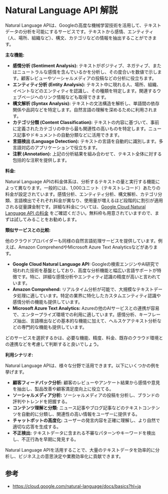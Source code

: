 # Natural Language API 解説

Natural Language APIは、Googleの高度な機械学習技術を活用して、テキストデータの分析を可能にするサービスです。テキストから感情、エンティティ（人、場所、組織など）、構文、カテゴリなどの情報を抽出することができます。

**主な機能:**

* **感情分析 (Sentiment Analysis):** テキストがポジティブ、ネガティブ、またはニュートラルな感情を含んでいるかを分析し、その度合いを数値で示します。顧客レビューやソーシャルメディアの投稿などの分析に役立ちます。
* **エンティティ分析 (Entity Analysis):** テキスト中に現れる人、場所、組織、イベントなどのエンティティを認識し、その種類を特定します。関連するウェブページへのリンク情報なども取得できます。
* **構文解析 (Syntax Analysis):** テキストの文法構造を解析し、単語間の依存関係や品詞などを特定します。自然言語の理解を深めるために利用されます。
* **カテゴリ分類 (Content Classification):** テキストの内容に基づいて、事前に定義されたカテゴリの中から最も関連性の高いものを特定します。ニュース記事やドキュメントの自動分類などに活用できます。
* **言語検出 (Language Detection):** テキストの言語を自動的に識別します。多言語対応のアプリケーションで役立ちます。
* **注釈 (Annotation):** 上記の分析結果を組み合わせて、テキスト全体に対する包括的な注釈を提供します。

**料金:**

Natural Language APIの料金体系は、分析するテキストの量と実行する機能によって異なります。一般的には、1,000ユニット（テキストレコード）あたりの料金が設定されています。感情分析、エンティティ分析、構文解析、カテゴリ分類、言語検出でそれぞれ料金が異なり、使用量が増えるほど段階的に割引が適用される従量課金制です。詳細な料金については、[Google Cloud Natural Language API の料金](https://cloud.google.com/natural-language/pricing?hl=ja) をご確認ください。無料枠も用意されていますので、まずは試してみることをお勧めします。

**類似サービスとの比較:**

他のクラウドプロバイダーも同様の自然言語処理サービスを提供しています。例えば、Amazon ComprehendやMicrosoft Azure Text Analyticsなどがあります。

* **Google Cloud Natural Language API:** Googleの検索エンジンやAI研究で培われた技術を基盤としており、高度な分析機能と幅広い言語サポートが特徴です。特に、詳細な感情分析やエンティティ認識の精度が高いと言われています。
* **Amazon Comprehend:** リアルタイム分析が可能で、大規模なテキストデータ処理に適しています。特定の業界に特化したカスタムエンティティ認識や感情分析の機能も提供しています。
* **Microsoft Azure Text Analytics:** Azureの他のAIサービスとの連携が容易で、エンタープライズ環境での利用に適しています。感情分析、キーフレーズ抽出、言語検出などの基本的な機能に加えて、ヘルスケアテキスト分析などの専門的な機能も提供しています。

どのサービスを選択するかは、必要な機能、精度、料金、既存のクラウド環境との連携などを考慮して判断すると良いでしょう。

**利用シナリオ:**

Natural Language APIは、様々な分野で活用できます。以下にいくつかの例を挙げます。

* **顧客フィードバック分析:** 顧客のレビューやアンケート結果から感情や意見を抽出し、製品改善や顧客満足度向上に役立てる。
* **ソーシャルメディア分析:** ソーシャルメディアの投稿を分析し、ブランドの評判やトレンドを把握する。
* **コンテンツ理解と分類:** ニュース記事やブログ記事などのテキストコンテンツを自動的に分類し、関連性の高い情報をユーザーに提供する。
* **チャットボットの高度化:** ユーザーの発言内容を正確に理解し、より自然で適切な応答を生成する。
* **不正検出:** テキストデータに含まれる不審なパターンやキーワードを検出し、不正行為を早期に発見する。

Natural Language APIを活用することで、大量のテキストデータを効率的に分析し、ビジネス上の意思決定や業務効率化に貢献できます。

## 参考

- https://cloud.google.com/natural-language/docs/basics?hl=ja
